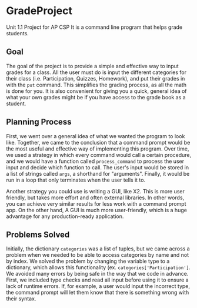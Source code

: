 # GradeProject
Unit 1.1 Project for AP CSP
It is a command line program that helps grade students.

## Goal
The goal of the project is to provide a simple and effective way to input grades for a class. All the user must do is input the different categories for their class (i.e. Participation, Quizzes, Homework), and put their grades in with the `put` command. This simplifies the grading process, as all the math is done for you. It is also convenient for giving you a quick, general idea of what your own grades might be if you have access to the grade book as a student.

## Planning Process
First, we went over a general idea of what we wanted the program to look like. Together, we came to the conclusion that a command prompt would be the most useful and effective way of implementing this program. Over time, we used a strategy in which every command would call a certain procedure, and we would have a function called `process_command` to process the user input and decide which function to call. The user's input would be stored in a list of strings called `args`, a shorthand for "arguments". Finally, it would be run in a loop that only terminates when the user tells it to.

Another strategy you could use is writing a GUI, like X2. This is more user friendly, but takes more effort and often external libraries. In other words, you can achieve very similar results for less work with a command prompt app. On the other hand, A GUI is much more user-friendly, which is a huge advantage for any production-ready application.

## Problems Solved
Initially, the dictionary `categories` was a list of tuples, but we came across a problem when we needed to be able to access categories by name and not by index. We solved the problem by changing the variable type to a dictionary, which allows this functionality (ex. `categories['Participation']`. We avoided many errors by being safe in the way that we code in advance. First, we included type checks and read all input before using it to ensure a lack of runtime errors. If, for example, a user would input the incorrect type, the command prompt will let them know that there is something wrong with their syntax. 
